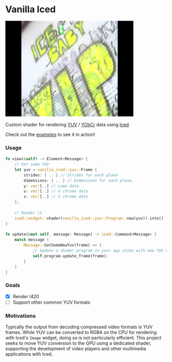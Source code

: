 # Vanilla Iced

![iced_baby_vip](./iced_baby_vip.jpg)

Custom shader for rendering [YUV](https://en.wikipedia.org/wiki/Y%E2%80%B2UV) / [YCbCr](https://en.wikipedia.org/wiki/YCbCr) data using [Iced](https://github.com/iced-rs/iced.git). 

Check out the [examples](./examples) to see it in action!


### Usage

```rust
fn view(&self) -> Element<Message> {
    // Get some YUV
    let yuv = vanilla_iced::yuv::Frame {
        strides: { .. } // Strides for each plane
        dimensions: { .. } // Dimensions for each plane,
        y: vec![..] // Luma data
        u: vec![..] // U chroma data
        v: vec![..] // V chroma data
    };

    // Render it
    iced::widget::shader(vanilla_iced::yuv::Program::new(yuv)).into()
}

fn update(&mut self, message: Message) -> iced::Command<Message> {
    match message {
        Message::GotSomeNewYuv(frame) => {
            // Update a shader program in your app state with new YUV data
            self.program.update_frame(frame);
        }
    }
}
```

### Goals

- [x] Render I420
- [ ] Support other common YUV formats

### Motivations

Typically the output from decoding compressed video formats is YUV frames. While YUV can be converted to RGBA on the CPU for rendering with Iced's `Image` widget, doing so is not particularly efficient. This project seeks to move YUV conversion to the GPU using a dedicated shader, supporting the development of video players and other multimedia applications with Iced.
